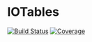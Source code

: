 # IOTables

[![Build Status](https://github.com/forsthuber92/IOTables.jl/workflows/CI/badge.svg)](https://github.com/forsthuber92/IOTables.jl/actions)
[![Coverage](https://codecov.io/gh/forsthuber92/IOTables.jl/branch/master/graph/badge.svg)](https://codecov.io/gh/forsthuber92/IOTables.jl)
